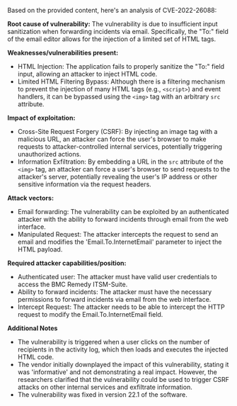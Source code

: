 Based on the provided content, here's an analysis of CVE-2022-26088:

**Root cause of vulnerability:**
The vulnerability is due to insufficient input sanitization when forwarding incidents via email. Specifically, the "To:" field of the email editor allows for the injection of a limited set of HTML tags.

**Weaknesses/vulnerabilities present:**
- HTML Injection: The application fails to properly sanitize the "To:" field input, allowing an attacker to inject HTML code.
- Limited HTML Filtering Bypass: Although there is a filtering mechanism to prevent the injection of many HTML tags (e.g., `<script>`) and event handlers, it can be bypassed using the `<img>` tag with an arbitrary `src` attribute.

**Impact of exploitation:**
- Cross-Site Request Forgery (CSRF): By injecting an image tag with a malicious URL, an attacker can force the user's browser to make requests to attacker-controlled internal services, potentially triggering unauthorized actions.
- Information Exfiltration: By embedding a URL in the `src` attribute of the `<img>` tag, an attacker can force a user's browser to send requests to the attacker's server, potentially revealing the user's IP address or other sensitive information via the request headers.

**Attack vectors:**
- Email forwarding: The vulnerability can be exploited by an authenticated attacker with the ability to forward incidents through email from the web interface.
-  Manipulated Request: The attacker intercepts the request to send an email and modifies the 'Email.To.InternetEmail' parameter to inject the HTML payload.

**Required attacker capabilities/position:**
- Authenticated user: The attacker must have valid user credentials to access the BMC Remedy ITSM-Suite.
- Ability to forward incidents: The attacker must have the necessary permissions to forward incidents via email from the web interface.
- Intercept Request: The attacker needs to be able to intercept the HTTP request to modify the Email.To.InternetEmail field.

**Additional Notes**
- The vulnerability is triggered when a user clicks on the number of recipients in the activity log, which then loads and executes the injected HTML code.
- The vendor initially downplayed the impact of this vulnerability, stating it was 'informative' and not demonstrating a real impact. However, the researchers clarified that the vulnerability could be used to trigger CSRF attacks on other internal services and exfiltrate information.
- The vulnerability was fixed in version 22.1 of the software.